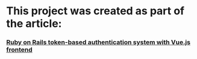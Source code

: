 # This project was created as part of the article:
### [Ruby on Rails token-based authentication system with Vue.js frontend](https://tihandev.com/rails-token-based-auth-system)

